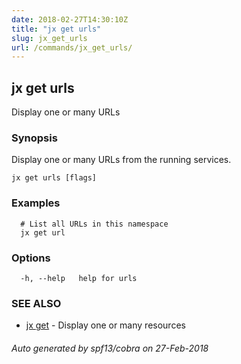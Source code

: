 ```yaml
---
date: 2018-02-27T14:30:10Z
title: "jx get urls"
slug: jx_get_urls
url: /commands/jx_get_urls/
---
```

## jx get urls

Display one or many URLs

### Synopsis

Display one or many URLs from the running services.

```
jx get urls [flags]
```

### Examples

```
  # List all URLs in this namespace
  jx get url
```

### Options

```
  -h, --help   help for urls
```

### SEE ALSO

* [jx get](/commands/jx_get/)	 - Display one or many resources

###### Auto generated by spf13/cobra on 27-Feb-2018

